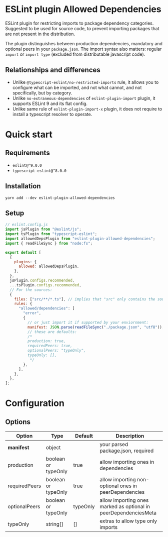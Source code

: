 # ESLint plugin Allowed Dependencies

ESLint plugin for restricting imports to package dependency categories.
Suggested to be used for source code, to prevent importing packages that are not present in the distribution.

The plugin distinguishes between production dependencies, mandatory and optional peers in your `package.json`.
The import syntax also matters: regular `import` or `import type` (excluded from distributable javascript code).

## Relationships and differences

- Unlike `@typescript-eslint/no-restricted-imports` rule, it allows you to configure what can be imported, and not what
  cannot, and not specifically, but by category.
- Unlike `no-extraneous-dependencies` of `eslint-plugin-import` plugin, it supports ESLint 9 and its flat config.
- Unlike same rule of `eslint-plugin-import-x` plugin, it does not require to install a typescript resolver to operate.

# Quick start

## Requirements

- `eslint@^9.0.0`
- `typescript-eslint@^8.0.0`

## Installation

```shell
yarn add --dev eslint-plugin-allowed-dependencies
```

## Setup

```javascript
// eslint.config.js
import jsPlugin from "@eslint/js";
import tsPlugin from "typescript-eslint";
import allowedDepsPlugin from "eslint-plugin-allowed-dependencies";
import { readFileSync } from "node:fs";

export default [
  {
    plugins: {
      allowed: allowedDepsPlugin,
    },
  },
  jsPlugin.configs.recommended,
  ...tsPlugin.configs.recommended,
  // For the sources:
  {
    files: ["src/**/*.ts"], // implies that "src" only contains the sources
    rules: {
      "allowed/dependencies": [
        "error",
        {
          // or just import it if supported by your enviornment:
          manifest: JSON.parse(readFileSync("./package.json", "utf8")),
          // these are defaults:
          /*
          production: true,
          requiredPeers: true,
          optionalPeers: "typeOnly",
          typeOnly: [],
           */
        },
      ],
    },
  },
];
```

# Configuration

## Options

| Option        | Type                | Default  | Description                                                     |
| ------------- | ------------------- | -------- | --------------------------------------------------------------- |
| **manifest**  | object              |          | your parsed package.json, required                              |
| production    | boolean or typeOnly | true     | allow importing ones in dependencies                            |
| requiredPeers | boolean or typeOnly | true     | allow importing non-optional ones in peerDependencies           |
| optionalPeers | boolean or typeOnly | typeOnly | allow importing ones marked as optional in peerDependenciesMeta |
| typeOnly      | string[]            | []       | extras to allow type only imports                               |

